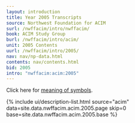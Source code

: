 ```yaml
---
layout: introduction
title: Year 2005 Transcripts
source: Northwest Foundation for ACIM
surl: /nwffacim/intro/nwffacim/
book: ACIM Study Group
burl: /nwffacim/intro/acim/
unit: 2005 Contents
uurl: /nwffacim/intro/2005/
nav: nav/np-data.html
contents: nav/contents.html
bid: 2005
intro: "nwffacim:acim:2005"
---
```


<i class="fa fa-eye-slash"></i> Click here for [meaning of symbols](/about/symbols/).

{% include ui/description-list.html source="acim"
data=site.data.nwffacim.acim.2005.page skip=0
base=site.data.nwffacim.acim.2005.base %}

